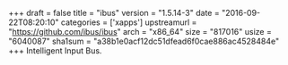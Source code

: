 +++
draft = false
title = "ibus"
version = "1.5.14-3"
date = "2016-09-22T08:20:10"
categories = ['xapps']
upstreamurl = "https://github.com/ibus/ibus"
arch = "x86_64"
size = "817016"
usize = "6040087"
sha1sum = "a38b1e0acf12dc51dfead6f0cae886ac4528484e"
+++
Intelligent Input Bus.